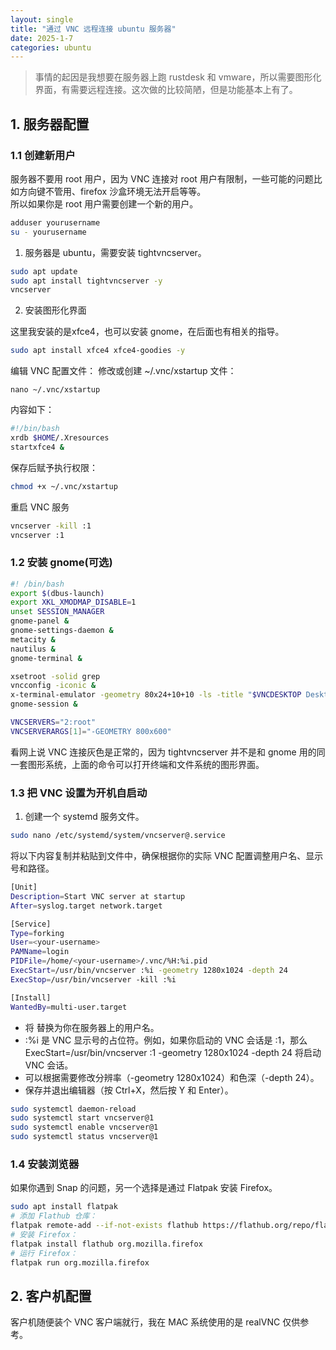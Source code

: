 ```yaml
---
layout: single
title: "通过 VNC 远程连接 ubuntu 服务器"
date: 2025-1-7
categories: ubuntu
---
```


> 事情的起因是我想要在服务器上跑 rustdesk 和 vmware，所以需要图形化界面，有需要远程连接。这次做的比较简陋，但是功能基本上有了。

## 1. 服务器配置

### 1.1 创建新用户

服务器不要用 root 用户，因为 VNC 连接对 root 用户有限制，一些可能的问题比如方向键不管用、firefox 沙盒环境无法开启等等。   
所以如果你是 root 用户需要创建一个新的用户。   
```bash
adduser yourusername
su - yourusername
```

1. 服务器是 ubuntu，需要安装 tightvncserver。
```bash
sudo apt update
sudo apt install tightvncserver -y
vncserver
```
2. 安装图形化界面

这里我安装的是xfce4，也可以安装 gnome，在后面也有相关的指导。
```bash
sudo apt install xfce4 xfce4-goodies -y
```
编辑 VNC 配置文件： 修改或创建 ~/.vnc/xstartup 文件：  
```
nano ~/.vnc/xstartup
```
内容如下：   
```bash
#!/bin/bash
xrdb $HOME/.Xresources
startxfce4 &
```

保存后赋予执行权限：
```bash
chmod +x ~/.vnc/xstartup
```

重启 VNC 服务
```bash
vncserver -kill :1
vncserver :1
```
### 1.2 安装 gnome(可选)
```bash
#! /bin/bash
export $(dbus-launch)
export XKL_XMODMAP_DISABLE=1
unset SESSION_MANAGER
gnome-panel &
gnome-settings-daemon &
metacity &
nautilus &
gnome-terminal &

xsetroot -solid grep
vncconfig -iconic & 
x-terminal-emulator -geometry 80x24+10+10 -ls -title "$VNCDESKTOP Desktop" &
gnome-session &

VNCSERVERS="2:root"
VNCSERVERARGS[1]="-GEOMETRY 800x600"
```
看网上说 VNC 连接灰色是正常的，因为 tightvncserver 并不是和 gnome 用的同一套图形系统，上面的命令可以打开终端和文件系统的图形界面。  

### 1.3 把 VNC 设置为开机自启动
1. 创建一个 systemd 服务文件。

```bash
sudo nano /etc/systemd/system/vncserver@.service
```
将以下内容复制并粘贴到文件中，确保根据你的实际 VNC 配置调整用户名、显示号和路径。  

```bash
[Unit]
Description=Start VNC server at startup
After=syslog.target network.target

[Service]
Type=forking
User=<your-username>
PAMName=login
PIDFile=/home/<your-username>/.vnc/%H:%i.pid
ExecStart=/usr/bin/vncserver :%i -geometry 1280x1024 -depth 24
ExecStop=/usr/bin/vncserver -kill :%i

[Install]
WantedBy=multi-user.target
```

- 将 <your-username> 替换为你在服务器上的用户名。    
- :%i 是 VNC 显示号的占位符。例如，如果你启动的 VNC 会话是 :1，那么 ExecStart=/usr/bin/vncserver :1 -geometry 1280x1024 -depth 24 将启动 VNC 会话。    
- 可以根据需要修改分辨率（-geometry 1280x1024）和色深（-depth 24）。    
- 保存并退出编辑器（按 Ctrl+X，然后按 Y 和 Enter）。
     
```bash
sudo systemctl daemon-reload
sudo systemctl start vncserver@1
sudo systemctl enable vncserver@1
sudo systemctl status vncserver@1
```

### 1.4 安装浏览器
如果你遇到 Snap 的问题，另一个选择是通过 Flatpak 安装 Firefox。
```bash
sudo apt install flatpak
# 添加 Flathub 仓库：
flatpak remote-add --if-not-exists flathub https://flathub.org/repo/flathub.flatpakrepo
# 安装 Firefox：
flatpak install flathub org.mozilla.firefox
# 运行 Firefox：
flatpak run org.mozilla.firefox
```

## 2. 客户机配置
客户机随便装个 VNC 客户端就行，我在 MAC 系统使用的是 realVNC 仅供参考。